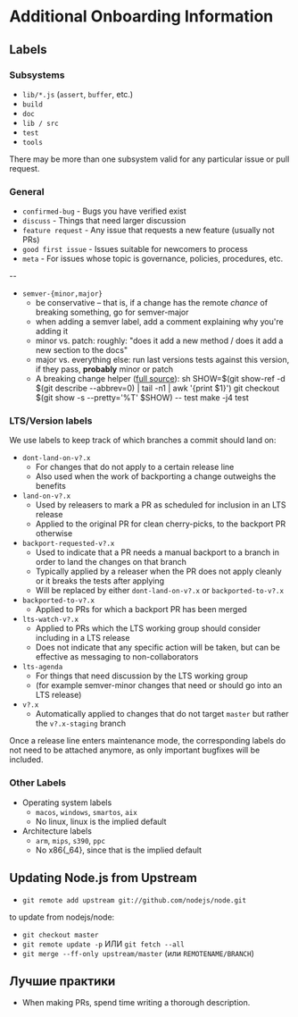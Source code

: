 # Additional Onboarding Information

## Labels

### Subsystems

* `lib/*.js` (`assert`, `buffer`, etc.)
* `build`
* `doc`
* `lib / src`
* `test`
* `tools`

There may be more than one subsystem valid for any particular issue or pull request.

### General

* `confirmed-bug` - Bugs you have verified exist
* `discuss` - Things that need larger discussion
* `feature request` - Any issue that requests a new feature (usually not PRs)
* `good first issue` - Issues suitable for newcomers to process
* `meta` - For issues whose topic is governance, policies, procedures, etc.

--

* `semver-{minor,major}` 
  * be conservative – that is, if a change has the remote *chance* of breaking something, go for semver-major
  * when adding a semver label, add a comment explaining why you're adding it
  * minor vs. patch: roughly: "does it add a new method / does it add a new section to the docs"
  * major vs. everything else: run last versions tests against this version, if they pass, **probably** minor or patch
  * A breaking change helper ([full source](https://gist.github.com/chrisdickinson/ba532fa0e4e243fb7b44)): 
        sh
        SHOW=$(git show-ref -d $(git describe --abbrev=0) | tail -n1 | awk '{print $1}')
        git checkout $(git show -s --pretty='%T' $SHOW) -- test
        make -j4 test

### LTS/Version labels

We use labels to keep track of which branches a commit should land on:

* `dont-land-on-v?.x` 
  * For changes that do not apply to a certain release line
  * Also used when the work of backporting a change outweighs the benefits
* `land-on-v?.x` 
  * Used by releasers to mark a PR as scheduled for inclusion in an LTS release
  * Applied to the original PR for clean cherry-picks, to the backport PR otherwise
* `backport-requested-v?.x` 
  * Used to indicate that a PR needs a manual backport to a branch in order to land the changes on that branch
  * Typically applied by a releaser when the PR does not apply cleanly or it breaks the tests after applying
  * Will be replaced by either `dont-land-on-v?.x` or `backported-to-v?.x`
* `backported-to-v?.x` 
  * Applied to PRs for which a backport PR has been merged
* `lts-watch-v?.x` 
  * Applied to PRs which the LTS working group should consider including in a LTS release
  * Does not indicate that any specific action will be taken, but can be effective as messaging to non-collaborators
* `lts-agenda` 
  * For things that need discussion by the LTS working group
  * (for example semver-minor changes that need or should go into an LTS release)
* `v?.x` 
  * Automatically applied to changes that do not target `master` but rather the `v?.x-staging` branch

Once a release line enters maintenance mode, the corresponding labels do not need to be attached anymore, as only important bugfixes will be included.

### Other Labels

* Operating system labels 
  * `macos`, `windows`, `smartos`, `aix`
  * No linux, linux is the implied default
* Architecture labels 
  * `arm`, `mips`, `s390`, `ppc`
  * No x86{_64}, since that is the implied default

## Updating Node.js from Upstream

* `git remote add upstream git://github.com/nodejs/node.git`

to update from nodejs/node:

* `git checkout master`
* `git remote update -p` ИЛИ `git fetch --all`
* `git merge --ff-only upstream/master` (или `REMOTENAME/BRANCH`)

## Лучшие практики

* When making PRs, spend time writing a thorough description.
